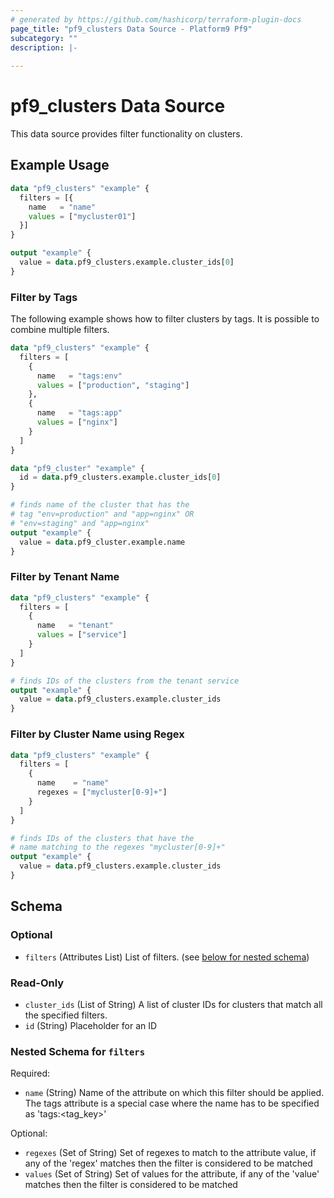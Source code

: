 ```yaml
---
# generated by https://github.com/hashicorp/terraform-plugin-docs
page_title: "pf9_clusters Data Source - Platform9 Pf9"
subcategory: ""
description: |-
  
---
```


# pf9_clusters Data Source

This data source provides filter functionality on clusters.

## Example Usage

```terraform
data "pf9_clusters" "example" {
  filters = [{
    name   = "name"
    values = ["mycluster01"]
  }]
}

output "example" {
  value = data.pf9_clusters.example.cluster_ids[0]
}
```

### Filter by Tags

The following example shows how to filter clusters by tags. It is possible to combine multiple filters.

```terraform
data "pf9_clusters" "example" {
  filters = [
    {
      name   = "tags:env"
      values = ["production", "staging"]
    },
    {
      name   = "tags:app"
      values = ["nginx"]
    }
  ]
}

data "pf9_cluster" "example" {
  id = data.pf9_clusters.example.cluster_ids[0]
}

# finds name of the cluster that has the
# tag "env=production" and "app=nginx" OR
# "env=staging" and "app=nginx"
output "example" {
  value = data.pf9_cluster.example.name
}
```

### Filter by Tenant Name

```terraform
data "pf9_clusters" "example" {
  filters = [
    {
      name   = "tenant"
      values = ["service"]
    }
  ]
}

# finds IDs of the clusters from the tenant service
output "example" {
  value = data.pf9_clusters.example.cluster_ids
}
```

### Filter by Cluster Name using Regex

```terraform
data "pf9_clusters" "example" {
  filters = [
    {
      name    = "name"
      regexes = ["mycluster[0-9]+"]
    }
  ]
}

# finds IDs of the clusters that have the
# name matching to the regexes "mycluster[0-9]+"
output "example" {
  value = data.pf9_clusters.example.cluster_ids
}
```

<!-- schema generated by tfplugindocs -->
## Schema

### Optional

- `filters` (Attributes List) List of filters. (see [below for nested schema](#nestedatt--filters))

### Read-Only

- `cluster_ids` (List of String) A list of cluster IDs for clusters that match all the specified filters.
- `id` (String) Placeholder for an ID

<a id="nestedatt--filters"></a>
### Nested Schema for `filters`

Required:

- `name` (String) Name of the attribute on which this filter should be applied. The tags attribute is a special case where the name has to be specified as 'tags:<tag_key>'

Optional:

- `regexes` (Set of String) Set of regexes to match to the attribute value, if any of the 'regex' matches then the filter is considered to be matched
- `values` (Set of String) Set of values for the attribute, if any of the 'value' matches then the filter is considered to be matched
